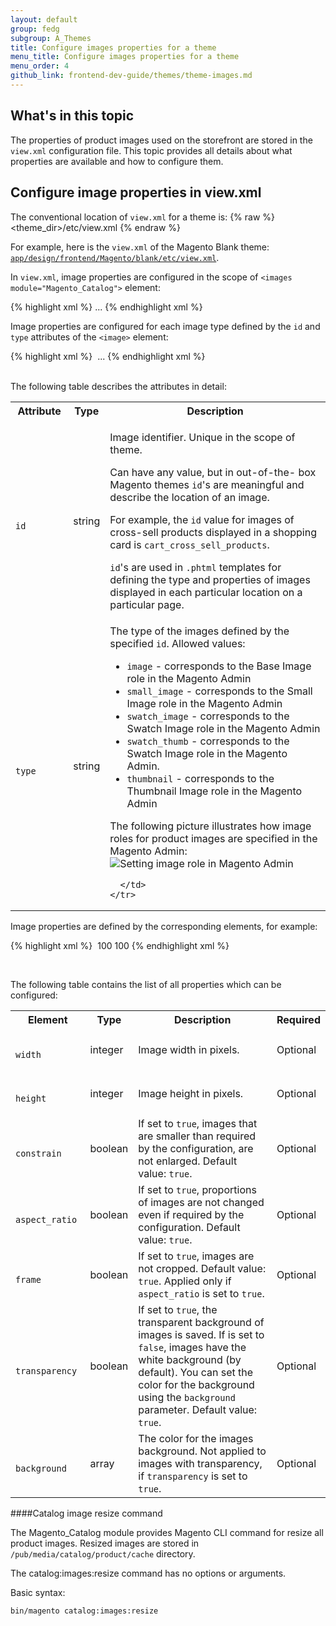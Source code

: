 ```yaml
---
layout: default
group: fedg
subgroup: A_Themes
title: Configure images properties for a theme
menu_title: Configure images properties for a theme
menu_order: 4
github_link: frontend-dev-guide/themes/theme-images.md
---
```


## What's in this topic ##

The properties of product images used on the storefront are stored in the `view.xml` configuration file. This topic provides all details about what properties are available and how to configure them.

<h2 id="view_xml_structure">Configure image properties in view.xml</h2>

The conventional location of `view.xml` for a theme is:
{% raw %}
	<theme_dir>/etc/view.xml
{% endraw %}

For example, here is the `view.xml` of the Magento Blank theme: <a href="{{site.mage2000url}}app/design/frontend/Magento/blank/etc/view.xml" target="_blank"><code>app/design/frontend/Magento/blank/etc/view.xml</code></a>.


In `view.xml`, image properties are configured in the scope of `<images module="Magento_Catalog">` element:

{% highlight xml %}
<images module="Magento_Catalog">
...
<images/>
{% endhighlight xml %}

Image properties are configured for each image type defined by the `id` and `type` attributes of the `<image>` element:

{% highlight xml %}
<images module="Magento_Catalog">
	<image id="unique_image_id" type="image_type">
	...
	</image>
<images/>
{% endhighlight xml %}

<br>
The following table describes the attributes in detail:
<table>
  <tbody>
    <tr>
      <th>Attribute</th>
      <th>Type</th>
      <th>Description</th>
    </tr>
    <tr>
      <td>
        <code>
          id
        </code>
      </td>
      <td>
        string
      </td>
      <td>
        <p>Image identifier. Unique in the scope of theme.</p> <p>
Can have any value, but in out-of-the- box Magento themes <code>id</code>'s are meaningful and describe the location of an image.</p><p> For example, the <code>id</code> value for images of cross-sell products displayed in a shopping card is <code>cart_cross_sell_products</code>.</p> <p><code>id</code>'s are used in <code>.phtml</code> templates for defining the type and properties of images displayed in each particular location on a particular page.</p>
      </td>
    </tr>
    <tr>
      <td>
        <code>
          type
        </code>
      </td>
      <td>
        string
      </td>
      <td>
        The type of the images defined by the specified <code>id</code>. Allowed values:
<ul>
<li><code>image</code> - corresponds to the Base Image role in the Magento Admin</li>
<li><code>small_image</code> - corresponds to the Small Image role in the Magento Admin</li>
<li><code>swatch_image</code> - corresponds to the Swatch Image role in the Magento Admin</li>
<li><code>swatch_thumb</code> - corresponds to the Swatch Image role in the Magento Admin. </li>
<li><code>thumbnail</code> - corresponds to the Thumbnail Image role in the Magento Admin</li>
</ul>

The following picture illustrates how image roles for product images are specified in the Magento Admin:
<img src="{{site.baseurl}}common/images/fdg_theme_bck.png" alt="Setting image role in Magento Admin">

      </td>
    </tr>
</tbody>
</table>

Image properties are defined by the corresponding elements, for example:

{% highlight xml %}
<images module="Magento_Catalog">
    <image id="unique_image_id" type="image">
        <width>100</width> <!-- Image width in px --> 
        <height>100</height> <!-- Image height in px -->
    </image>
</images>
{% endhighlight xml %}

<br>

The following table contains the list of all properties which can be configured:
<table>
  <tbody>
    <tr>
      <th>Element</th>
      <th>Type</th>
      <th>Description</th>
      <th>Required</th>
    </tr>
    <tr>
      <td>
        <code>
          width
        </code>
      </td>
      <td>
integer
      </td>
      <td>
 Image width in pixels.
      </td>
      <td>
        Optional
      </td>
    </tr>
    <tr>
      <td>
        <code>
          height
        </code>
      </td>
      <td>
integer
      </td>
      <td>
 Image height in pixels.
      </td>
      <td>
        Optional
      </td>
    </tr>
    <tr>
      <td>
        <code>
          constrain
        </code>
      </td>
      <td>
boolean
      </td>
      <td>
If set to <code>true</code>, images that are smaller than required by the configuration, are not enlarged. Default value: <code>true</code>.
      </td>
      <td>
        Optional
      </td>
    </tr>
    <tr>
      <td>
        <code>
          aspect_ratio
        </code>
      </td>
      <td>
boolean
      </td>
      <td>
If set to <code>true</code>, proportions of images are not changed even if required by the configuration. Default value: <code>true</code>.
      </td>
      <td>
        Optional
      </td>
    </tr>
    <tr>
      <td>
        <code>
          frame
        </code>
      </td>
      <td>
boolean
      </td>
      <td>
If set to <code>true</code>, images are not cropped. Default value: <code>true</code>. Applied only if <code>aspect_ratio</code> is set to <code>true</code>.
      </td>
      <td>
        Optional
      </td>
    </tr>
    <tr>
      <td>
        <code>
          transparency
        </code>
      </td>
      <td>
boolean
      </td>
      <td>
If set to <code>true</code>, the transparent background of images is saved. If is set to <code>false</code>, images have the white background (by default). You can set the color for the background using the <code>background</code> parameter. Default value: <code>true</code>.
      </td>
      <td>
        Optional
      </td>
    </tr>
    <tr>
      <td>
        <code>
          background
        </code>
      </td>
      <td>
array
      </td>
      <td>
The color for the images background. Not applied to images with transparency, if <code>transparency</code> is set to <code>true</code>.
      </td>
      <td>
        Optional
      </td>
    </tr>
</tbody>
</table>

####Catalog image resize command

The Magento_Catalog module provides Magento CLI command for resize all product images. Resized images are stored in `/pub/media/catalog/product/cache` directory.

The catalog:images:resize command has no options or arguments. 

Basic syntax:

`bin/magento catalog:images:resize`

